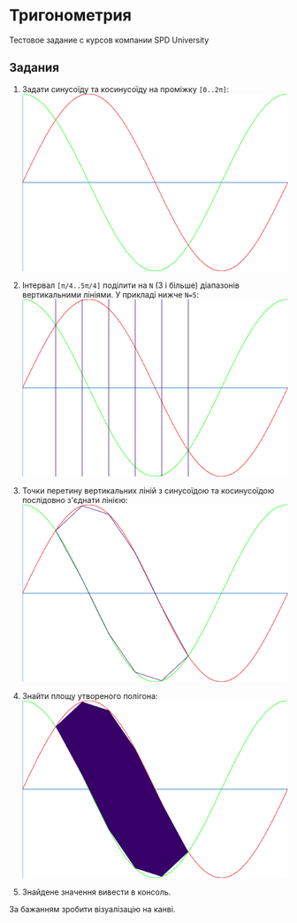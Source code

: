 # Тригонометрия
Тестовое задание с курсов компании SPD University

## Задания
1. Задати синусоїду та косинусоїду на проміжку `[0..2π]`:
![Sample 01](./img/sample_01.png)

2. Інтервал `[π/4..5π/4]` поділити на `N` (3 і більше) діапазонів вертикальними лініями. У прикладі нижче `N=5`:
![Sample 02](./img/sample_02.png)

3. Точки перетину вертикальних ліній з синусоїдою та косинусоїдою послідовно з'єднати лінією:
![Sample 03](./img/sample_03.png)

4. Знайти площу утвореного полігона:
![Sample 04](./img/sample_04.png)

5. Знайдене значення вивести в консоль.

За бажанням зробити візуалізацію на канві. 